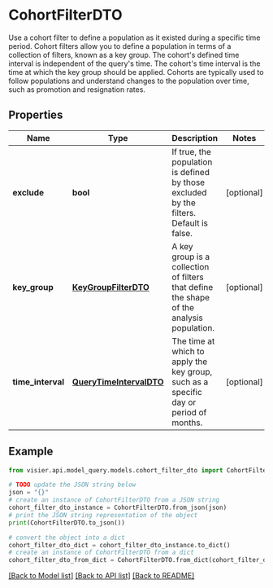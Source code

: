 # CohortFilterDTO

Use a cohort filter to define a population as it existed during a specific time period.  Cohort filters allow you to define a population in terms of a collection of filters, known as a key group.  The cohort's defined time interval is independent of the query's time. The cohort's time interval is the  time at which the key group should be applied.  Cohorts are typically used to follow populations and understand changes to the population over time,  such as promotion and resignation rates.

## Properties

Name | Type | Description | Notes
------------ | ------------- | ------------- | -------------
**exclude** | **bool** | If true, the population is defined by those excluded by the filters. Default is false. | [optional] 
**key_group** | [**KeyGroupFilterDTO**](KeyGroupFilterDTO.md) | A key group is a collection of filters that define the shape of the analysis population. | [optional] 
**time_interval** | [**QueryTimeIntervalDTO**](QueryTimeIntervalDTO.md) | The time at which to apply the key group, such as a specific day or period of months. | [optional] 

## Example

```python
from visier.api.model_query.models.cohort_filter_dto import CohortFilterDTO

# TODO update the JSON string below
json = "{}"
# create an instance of CohortFilterDTO from a JSON string
cohort_filter_dto_instance = CohortFilterDTO.from_json(json)
# print the JSON string representation of the object
print(CohortFilterDTO.to_json())

# convert the object into a dict
cohort_filter_dto_dict = cohort_filter_dto_instance.to_dict()
# create an instance of CohortFilterDTO from a dict
cohort_filter_dto_from_dict = CohortFilterDTO.from_dict(cohort_filter_dto_dict)
```
[[Back to Model list]](../README.md#documentation-for-models) [[Back to API list]](../README.md#documentation-for-api-endpoints) [[Back to README]](../README.md)


